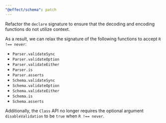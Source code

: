 ```yaml
---
"@effect/schema": patch
---
```


Refactor the `declare` signature to ensure that the decoding and encoding functions do not utilize context.

As a result, we can relax the signature of the following functions to accept `R !== never`:

- `Parser.validateSync`
- `Parser.validateOption`
- `Parser.validateEither`
- `Parser.is`
- `Parser.asserts`
- `Schema.validateSync`
- `Schema.validateOption`
- `Schema.validateEither`
- `Schema.is`
- `Schema.asserts`

Additionally, the `Class` API no longer requires the optional argument `disableValidation` to be `true` when `R !== never`.
